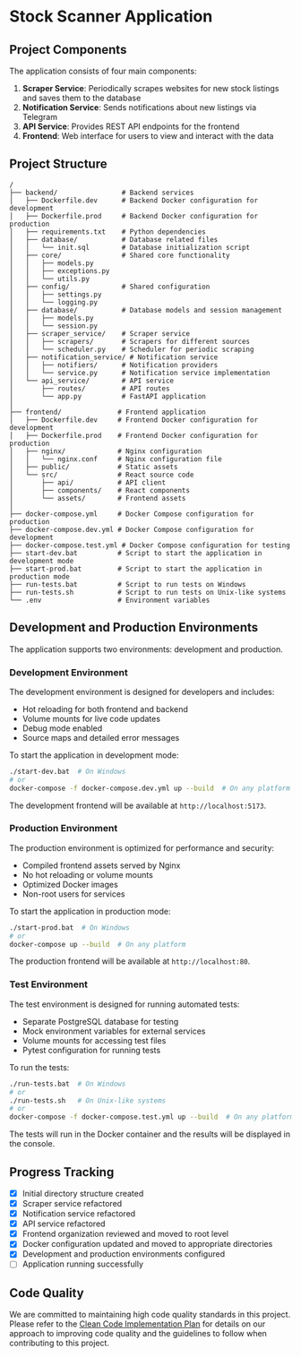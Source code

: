 # Stock Scanner Application

## Project Components

The application consists of four main components:

1. **Scraper Service**: Periodically scrapes websites for new stock listings and saves them to the database
2. **Notification Service**: Sends notifications about new listings via Telegram
3. **API Service**: Provides REST API endpoints for the frontend
4. **Frontend**: Web interface for users to view and interact with the data

## Project Structure

```
/
├── backend/                # Backend services
│   ├── Dockerfile.dev      # Backend Docker configuration for development
│   ├── Dockerfile.prod     # Backend Docker configuration for production
│   ├── requirements.txt    # Python dependencies
│   ├── database/           # Database related files
│   │   └── init.sql        # Database initialization script
│   ├── core/               # Shared core functionality
│   │   ├── models.py
│   │   ├── exceptions.py
│   │   └── utils.py
│   ├── config/             # Shared configuration
│   │   ├── settings.py
│   │   └── logging.py
│   ├── database/           # Database models and session management
│   │   ├── models.py
│   │   └── session.py
│   ├── scraper_service/    # Scraper service
│   │   ├── scrapers/       # Scrapers for different sources
│   │   └── scheduler.py    # Scheduler for periodic scraping
│   ├── notification_service/ # Notification service
│   │   ├── notifiers/      # Notification providers
│   │   └── service.py      # Notification service implementation
│   └── api_service/        # API service
│       ├── routes/         # API routes
│       └── app.py          # FastAPI application
│
├── frontend/              # Frontend application
│   ├── Dockerfile.dev     # Frontend Docker configuration for development
│   ├── Dockerfile.prod    # Frontend Docker configuration for production
│   ├── nginx/             # Nginx configuration
│   │   └── nginx.conf     # Nginx configuration file
│   ├── public/            # Static assets
│   └── src/               # React source code
│       ├── api/           # API client
│       ├── components/    # React components
│       └── assets/        # Frontend assets
│
├── docker-compose.yml     # Docker Compose configuration for production
├── docker-compose.dev.yml # Docker Compose configuration for development
├── docker-compose.test.yml # Docker Compose configuration for testing
├── start-dev.bat          # Script to start the application in development mode
├── start-prod.bat         # Script to start the application in production mode
├── run-tests.bat          # Script to run tests on Windows
├── run-tests.sh           # Script to run tests on Unix-like systems
└── .env                   # Environment variables
```

## Development and Production Environments

The application supports two environments: development and production.

### Development Environment
The development environment is designed for developers and includes:
- Hot reloading for both frontend and backend
- Volume mounts for live code updates
- Debug mode enabled
- Source maps and detailed error messages

To start the application in development mode:
```bash
./start-dev.bat  # On Windows
# or
docker-compose -f docker-compose.dev.yml up --build  # On any platform
```

The development frontend will be available at `http://localhost:5173`.

### Production Environment
The production environment is optimized for performance and security:
- Compiled frontend assets served by Nginx
- No hot reloading or volume mounts
- Optimized Docker images
- Non-root users for services

To start the application in production mode:
```bash
./start-prod.bat  # On Windows
# or
docker-compose up --build  # On any platform
```

The production frontend will be available at `http://localhost:80`.

### Test Environment
The test environment is designed for running automated tests:
- Separate PostgreSQL database for testing
- Mock environment variables for external services
- Volume mounts for accessing test files
- Pytest configuration for running tests

To run the tests:
```bash
./run-tests.bat  # On Windows
# or
./run-tests.sh   # On Unix-like systems
# or
docker-compose -f docker-compose.test.yml up --build  # On any platform
```

The tests will run in the Docker container and the results will be displayed in the console.

## Progress Tracking

- [x] Initial directory structure created
- [x] Scraper service refactored
- [x] Notification service refactored
- [x] API service refactored
- [x] Frontend organization reviewed and moved to root level
- [x] Docker configuration updated and moved to appropriate directories
- [x] Development and production environments configured
- [ ] Application running successfully

## Code Quality

We are committed to maintaining high code quality standards in this project. Please refer to the [Clean Code Implementation Plan](CLEAN_CODE_PLAN.md) for details on our approach to improving code quality and the guidelines to follow when contributing to this project.
